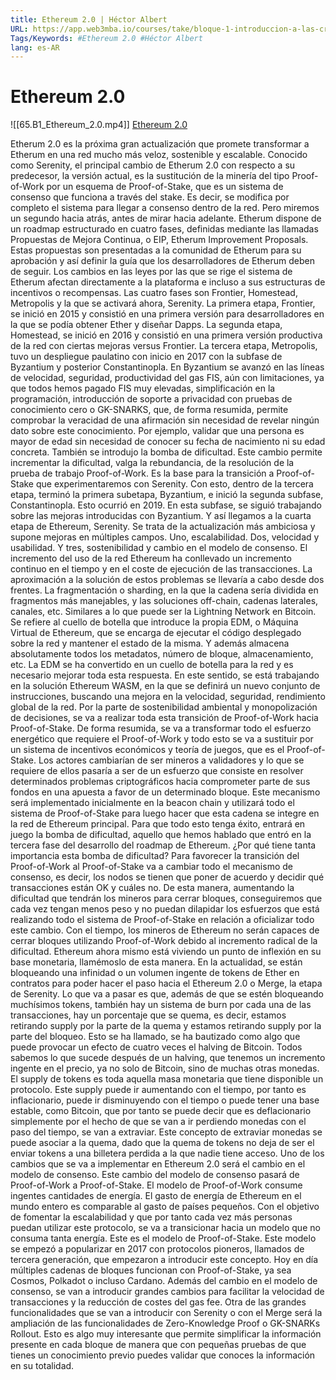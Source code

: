 ```yaml
---
title: Ethereum 2.0 | Héctor Albert
URL: https://app.web3mba.io/courses/take/bloque-1-introduccion-a-las-criptomonedas/lessons/39203723-ethereum-2-0-hector-albert
Tags/Keywords: #Ethereum 2.0 #Héctor Albert
lang: es-AR
---
```

# Ethereum 2.0
![[65.B1_Ethereum_2.0.mp4]]
[Ethereum 2.0](https://app.web3mba.io/courses/take/bloque-1-introduccion-a-las-criptomonedas/lessons/39203723-ethereum-2-0-hector-albert)

Etherum 2.0 es la próxima gran actualización que promete transformar a Etherum en una red mucho más veloz, sostenible y escalable.
Conocido como Serenity, el principal cambio de Etherum 2.0 con respecto a su predecesor, la versión actual, es la sustitución de la minería del tipo Proof-of-Work
por un esquema de Proof-of-Stake, que es un sistema de consenso que funciona a través del stake.
Es decir, se modifica por completo el sistema para llegar a consenso dentro de la red. Pero miremos un segundo hacia atrás, antes de mirar hacia adelante.
Etherum dispone de un roadmap estructurado en cuatro fases, definidas mediante las llamadas Propuestas de Mejora Continua, o EIP, Etherum Improvement Proposals. Estas propuestas son presentadas a la comunidad de Etherum
para su aprobación y así definir la guía que los desarrolladores de Etherum deben de seguir.
Los cambios en las leyes por las que se rige el sistema de Etherum afectan directamente a la plataforma e incluso a sus estructuras de incentivos o recompensas.
Las cuatro fases son Frontier, Homestead, Metropolis y la que se activará ahora, Serenity. La primera etapa, Frontier, se inició en 2015 y consistió en una primera versión para desarrolladores en la que se podía obtener Ether y diseñar Dapps.
La segunda etapa, Homestead, se inició en 2016 y consistió en una primera versión productiva de la red con ciertas mejoras versus Frontier.
La tercera etapa, Metropolis, tuvo un despliegue paulatino con inicio en 2017 con la subfase de Byzantium y posterior Constantinopla.
En Byzantium se avanzó en las líneas de velocidad, seguridad, productividad del gas FIS, aún con limitaciones, ya que todos hemos pagado FIS muy elevadas,
simplificación en la programación, introducción de soporte a privacidad con pruebas de conocimiento cero o GK-SNARKS, que, de forma resumida, permite comprobar la veracidad de una afirmación sin necesidad de revelar ningún dato sobre este conocimiento.
Por ejemplo, validar que una persona es mayor de edad sin necesidad de conocer su fecha de nacimiento ni su edad concreta. También se introdujo la bomba de dificultad. Este cambio permite incrementar la dificultad, valga la rebundancia,
de la resolución de la prueba de trabajo Proof-of-Work. Es la base para la transición a Proof-of-Stake que experimentaremos con Serenity.
Con esto, dentro de la tercera etapa, terminó la primera subetapa, Byzantium,
e inició la segunda subfase, Constantinopla. Esto ocurrió en 2019.
En esta subfase, se siguió trabajando sobre las mejoras introducidas con Byzantium. Y así llegamos a la cuarta etapa de Ethereum, Serenity. Se trata de la actualización más ambiciosa y supone mejoras en múltiples campos. Uno, escalabilidad. Dos, velocidad y usabilidad. Y tres, sostenibilidad y cambio en el modelo de consenso. El incremento del uso de la red Ethereum ha conllevado un incremento continuo en el tiempo y en el coste de ejecución de las transacciones.
La aproximación a la solución de estos problemas se llevaría a cabo desde dos frentes. La fragmentación o sharding, en la que la cadena sería dividida en fragmentos más manejables, y las soluciones off-chain, cadenas laterales, canales, etc. Similares a lo que puede ser la Lightning Network en Bitcoin. Se refiere al cuello de botella que introduce la propia EDM, o Máquina Virtual de Ethereum, que se encarga de ejecutar el código desplegado sobre la red y mantener el estado de la misma. Y además almacena absolutamente todos los metadatos, número de bloque, almacenamiento, etc.
La EDM se ha convertido en un cuello de botella para la red y es necesario mejorar toda esta respuesta. En este sentido, se está trabajando en la solución Ethereum WASM, en la que se definirá un nuevo conjunto de instrucciones, buscando una mejora en la velocidad, seguridad, rendimiento global de la red. Por la parte de sostenibilidad ambiental y monopolización de decisiones, se va a realizar toda esta transición de Proof-of-Work hacia Proof-of-Stake.
De forma resumida, se va a transformar todo el esfuerzo energético que requiere el Proof-of-Work y todo esto se va a sustituir por un sistema de incentivos económicos y teoría de juegos, que es el Proof-of-Stake. Los actores cambiarían de ser mineros a validadores y lo que se requiere de ellos pasaría a ser de un esfuerzo que consiste en resolver determinados problemas criptográficos hacia comprometer parte de sus fondos en una apuesta a favor de un determinado bloque. Este mecanismo será implementado inicialmente en la beacon chain y utilizará todo el sistema de Proof-of-Stake para luego hacer que esta cadena se integre en la red de Ethereum principal. Para que todo esto tenga éxito, entrará en juego la bomba de dificultad, aquello que hemos hablado que entró en la tercera fase del desarrollo del roadmap de Ethereum.
¿Por qué tiene tanta importancia esta bomba de dificultad? Para favorecer la transición del Proof-of-Work al Proof-of-Stake va a cambiar todo el mecanismo de consenso, es decir, los nodos se tienen que poner de acuerdo y decidir qué transacciones están OK y cuáles no. De esta manera, aumentando la dificultad que tendrán los mineros para cerrar bloques, conseguiremos que cada vez tengan menos peso y no puedan dilapidar los esfuerzos que está realizando todo el sistema de Proof-of-Stake en relación a oficializar todo este cambio.
Con el tiempo, los mineros de Ethereum no serán capaces de cerrar bloques utilizando Proof-of-Work debido al incremento radical de la dificultad. Ethereum ahora mismo está viviendo un punto de inflexión en su base monetaria, llamémoslo de esta manera.
En la actualidad, se están bloqueando una infinidad o un volumen ingente de tokens de Ether en contratos para poder hacer el paso hacia el Ethereum 2.0 o Merge, la etapa de Serenity.
Lo que va a pasar es que, además de que se estén bloqueando muchísimos tokens, también hay un sistema de burn por cada una de las transacciones, hay un porcentaje que se quema, es decir, estamos retirando supply por la parte de la quema y estamos retirando supply por la parte del bloqueo. Esto se ha llamado, se ha bautizado como algo que puede provocar un efecto de cuatro veces el halving de Bitcoin.
Todos sabemos lo que sucede después de un halving, que tenemos un incremento ingente en el precio, ya no solo de Bitcoin, sino de muchas otras monedas. El supply de tokens es toda aquella masa monetaria que tiene disponible un protocolo. Este supply puede ir aumentando con el tiempo, por tanto es inflacionario, puede ir disminuyendo con el tiempo o puede tener una base estable, como Bitcoin, que por tanto se puede decir que es deflacionario simplemente por el hecho de que se van a ir perdiendo monedas con el paso del tiempo, se van a extraviar.
Este concepto de extraviar monedas se puede asociar a la quema, dado que la quema de tokens no deja de ser el enviar tokens a una billetera perdida a la que nadie tiene acceso. Uno de los cambios que se va a implementar en Ethereum 2.0
será el cambio en el modelo de consenso. Este cambio del modelo de consenso
pasará de Proof-of-Work a Proof-of-Stake. El modelo de Proof-of-Work consume ingentes cantidades de energía. El gasto de energía de Ethereum en el mundo entero es comparable al gasto de países pequeños.
Con el objetivo de fomentar la escalabilidad y que por tanto cada vez más personas puedan utilizar este protocolo, se va a transicionar hacia un modelo que no consuma tanta energía. Este es el modelo de Proof-of-Stake. Este modelo se empezó a popularizar en 2017 con protocolos pioneros, llamados de tercera generación, que empezaron a introducir este concepto.
Hoy en día múltiples cadenas de bloques funcionan con Proof-of-Stake, ya sea Cosmos, Polkadot o incluso Cardano. Además del cambio en el modelo de consenso, se van a introducir grandes cambios para facilitar la velocidad de transacciones y la reducción de costes del gas fee. 
Otra de las grandes funcionalidades que se van a introducir con Serenity o con el Merge será la ampliación de las funcionalidades de Zero-Knowledge Proof o GK-SNARKs Rollout. Esto es algo muy interesante que permite simplificar la información presente en cada bloque de manera que con pequeñas pruebas de que tienes un conocimiento previo puedes validar que conoces la información en su totalidad.